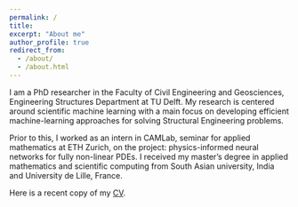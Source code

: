```yaml
---
permalink: /
title: 
excerpt: "About me"
author_profile: true
redirect_from: 
  - /about/
  - /about.html
---
```


I am a PhD researcher in the Faculty of Civil Engineering and Geosciences, Engineering Structures Department at TU Delft. My research is centered around scientific machine learning with a main focus on developing efficient machine-learning approaches for solving Structural Engineering problems.

Prior to this, I worked as an intern in CAMLab, seminar for applied mathematics at ETH Zurich, on the project: physics-informed neural networks for fully non-linear PDEs. I received my master’s degree in applied mathematics and scientific computing from South Asian university, India and University de Lille, France.

Here is a recent copy of my  [CV](https://taniyakapoor.github.io/files/Taniya_CV.pdf).

